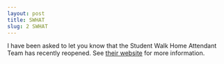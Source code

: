 ```yaml
---
layout: post
title: SWHAT
slug: 2 SWHAT
---
```


I have been asked to let you know that the Student Walk Home Attendant Team has recently reopened. See [their website](https://msumcmaster.ca/service/swhat/) for more information.
